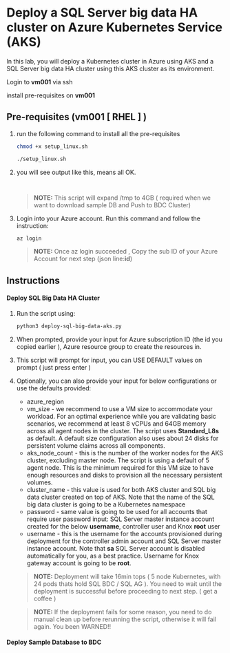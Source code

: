 
# Deploy a SQL Server big data HA cluster on Azure Kubernetes Service (AKS) 

In this lab, you will deploy a Kubernetes cluster in Azure using AKS and a SQL Server big data HA cluster using this AKS cluster as its environment. 

Login to **vm001** via ssh 

install pre-requisites on **vm001** 

## Pre-requisites (vm001 [ RHEL ] )

1. run the following command to install all the pre-requisites 
    ```sh 
    chmod +x setup_linux.sh

    ./setup_linux.sh 
    ```

1. you will see output like this, means all OK.
    ```sh 

    

    ```
    > **NOTE:** This script will expand /tmp to 4GB ( required when we want to download sample DB and Push to BDC Cluster)

1. Login into your Azure account. Run this command and follow the instruction: 
    ```sh
    az login
    ```
    > **NOTE:** Once az login succeeded , Copy the sub ID of your Azure Account for next step  (json line:**id**)

## Instructions
#### Deploy SQL Big Data HA Cluster 

1. Run the script using:
    
    ```sh
    python3 deploy-sql-big-data-aks.py
    ```


2. When prompted, provide your input for Azure subscription ID (the id you copied earlier ), Azure resource group to create the resources in.  

3. This script will prompt for input, you can USE DEFAULT values on prompt ( just press enter  )

4. Optionally, you can also provide your input for below configurations or use the defaults provided:

    - azure_region
    - vm_size - we recommend to use a VM size to accommodate your workload. For an optimal experience while you are validating basic scenarios, we recommend at least 8 vCPUs and 64GB memory across all agent nodes in the cluster. The script uses **Standard_L8s** as default. A default size configuration also uses about 24 disks for persistent volume claims across all components.
    - aks_node_count - this is the number of the worker nodes for the AKS cluster, excluding master node. The script is using a default of 5 agent node. This is the minimum required for this VM size to have enough resources and disks to provision all the necessary persistent volumes.
    - cluster_name - this value is used for both AKS cluster and SQL big data cluster created on top of AKS. Note that the name of the SQL big data cluster is going to be a Kubernetes namespace
    - password - same value is going to be used for all accounts that require user password input: SQL Server master instance account created for the below **username**, controller user and Knox **root** user
    - username - this is the username for the accounts provisioned during deployment for the controller admin account and SQL Server master instance account. Note that **sa** SQL Server account is disabled automatically for you, as a best practice. Username for Knox gateway account is going to be **root**.

    > **NOTE:** Deployment will take 16min tops  ( 5 node Kubernetes, with 24 pods thats hold SQL BDC / SQL AG ). You need to wait until the deployment is successful before proceeding to next step.  ( get a coffee )

    > **NOTE:** If the deployment fails for some reason, you need to do manual clean up before rerunning the script, otherwise it will fail again. You been WARNED!!

#### Deploy Sample Database to BDC 




















